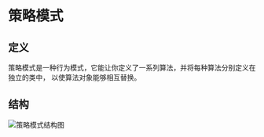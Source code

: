 # 策略模式

## 定义

策略模式是一种行为模式，它能让你定义了一系列算法，并将每种算法分别定义在独立的类中，
以使算法对象能够相互替换。

## 结构

![策略模式结构图](https://img-blog.csdnimg.cn/98e4c11d95f24fc18ceda9473d82c0de.png?x-oss-process=image/watermark,type_ZHJvaWRzYW5zZmFsbGJhY2s,shadow_50,text_Q1NETiBAX2thaWZlaQ==,size_20,color_FFFFFF,t_70,g_se,x_16)

